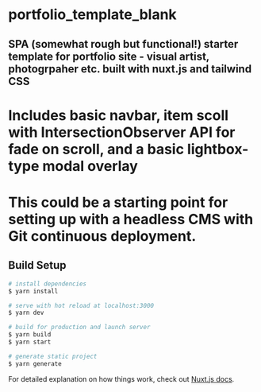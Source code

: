 # portfolio_template_blank

## SPA (somewhat rough but functional!) starter template for portfolio site - visual artist, photogrpaher etc. built with nuxt.js and tailwind CSS
# Includes basic navbar, item scoll with IntersectionObserver API for fade on scroll, and a basic lightbox-type modal overlay


# This could be a starting point for setting up with a headless CMS with Git continuous deployment.

## Build Setup

```bash
# install dependencies
$ yarn install

# serve with hot reload at localhost:3000
$ yarn dev

# build for production and launch server
$ yarn build
$ yarn start

# generate static project
$ yarn generate
```

For detailed explanation on how things work, check out [Nuxt.js docs](https://nuxtjs.org).
